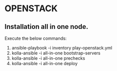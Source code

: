 OPENSTACK
=
Installation all in one node.
-

Execute the below commands:
1. ansible-playbook -i inventory play-openstack.yml
2. kolla-ansible -i all-in-one bootstrap-servers
3. kolla-ansible -i all-in-one prechecks
4. kolla-ansible -i all-in-one deploy
